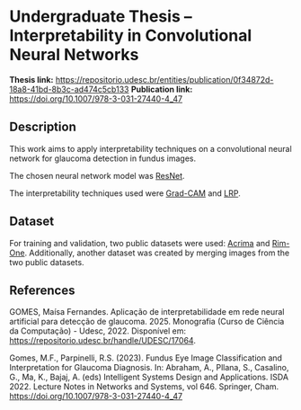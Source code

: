 # Undergraduate Thesis – Interpretability in Convolutional Neural Networks

**Thesis link:** https://repositorio.udesc.br/entities/publication/0f34872d-18a8-41bd-8b3c-ad474c5cb133
**Publication link:** https://doi.org/10.1007/978-3-031-27440-4_47

## Description

This work aims to apply interpretability techniques on a convolutional neural network for glaucoma detection in fundus images.

The chosen neural network model was [ResNet](https://arxiv.org/abs/1512.03385).

The interpretability techniques used were [Grad-CAM](https://doi.org/10.1371/journal.pone.0130140) and [LRP](https://doi.org/10.1007%2Fs11263-019-01228-7).

## Dataset

For training and validation, two public datasets were used: [Acrima](https://figshare.com/articles/dataset/CNNs_for_Automatic_Glaucoma_Assessment_using_Fundus_Images_An_Extensive_Validation/7613135) and [Rim-One](https://github.com/miag-ull/rim-one-dl). Additionally, another dataset was created by merging images from the two public datasets.

## References

GOMES, Maísa Fernandes. Aplicação de interpretabilidade em rede neural artificial para detecção de glaucoma. 2025. Monografia (Curso de Ciência da Computação) - Udesc, 2022. Disponível em: https://repositorio.udesc.br/handle/UDESC/17064.

Gomes, M.F., Parpinelli, R.S. (2023). Fundus Eye Image Classification and Interpretation for Glaucoma Diagnosis. In: Abraham, A., Pllana, S., Casalino, G., Ma, K., Bajaj, A. (eds) Intelligent Systems Design and Applications. ISDA 2022. Lecture Notes in Networks and Systems, vol 646. Springer, Cham. https://doi.org/10.1007/978-3-031-27440-4_47
